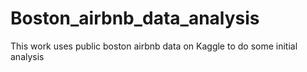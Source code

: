 # Boston_airbnb_data_analysis
This work uses public boston airbnb data on Kaggle to do some initial analysis
